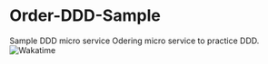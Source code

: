 # Order-DDD-Sample
Sample DDD micro service 
Odering micro service to practice DDD.
<br/>
<img src="https://wakatime.com/badge/github/devokado/Order-DDD-Sample.svg" alt="Wakatime">
